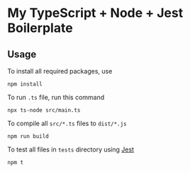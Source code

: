 # My TypeScript + Node + Jest Boilerplate

## Usage

To install all required packages, use

```
npm install
```

To run `.ts` file, run this command

```
npx ts-node src/main.ts
```

To compile all `src/*.ts` files to `dist/*.js`

```
npm run build
```

To test all files in `tests` directory using [Jest](https://jestjs.io)

```
npm t
```
